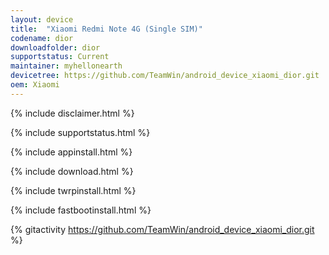 ```yaml
---
layout: device
title:  "Xiaomi Redmi Note 4G (Single SIM)"
codename: dior
downloadfolder: dior
supportstatus: Current
maintainer: myhellonearth
devicetree: https://github.com/TeamWin/android_device_xiaomi_dior.git
oem: Xiaomi
---
```


{% include disclaimer.html %}

{% include supportstatus.html %}

{% include appinstall.html %}

{% include download.html %}

{% include twrpinstall.html %}

{% include fastbootinstall.html %}

{% gitactivity https://github.com/TeamWin/android_device_xiaomi_dior.git %}
